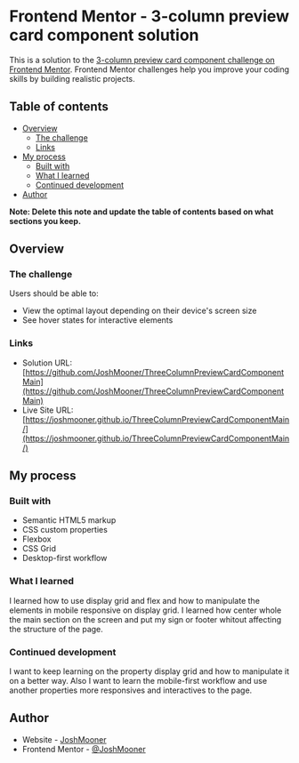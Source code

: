 # Frontend Mentor - 3-column preview card component solution

This is a solution to the [3-column preview card component challenge on Frontend Mentor](https://www.frontendmentor.io/challenges/3column-preview-card-component-pH92eAR2-). Frontend Mentor challenges help you improve your coding skills by building realistic projects. 

## Table of contents

- [Overview](#overview)
  - [The challenge](#the-challenge)
  - [Links](#links)
- [My process](#my-process)
  - [Built with](#built-with)
  - [What I learned](#what-i-learned)
  - [Continued development](#continued-development)
- [Author](#author)

**Note: Delete this note and update the table of contents based on what sections you keep.**

## Overview

### The challenge

Users should be able to:

- View the optimal layout depending on their device's screen size
- See hover states for interactive elements

### Links

- Solution URL: [https://github.com/JoshMooner/ThreeColumnPreviewCardComponentMain](https://github.com/JoshMooner/ThreeColumnPreviewCardComponentMain)
- Live Site URL: [https://joshmooner.github.io/ThreeColumnPreviewCardComponentMain/](https://joshmooner.github.io/ThreeColumnPreviewCardComponentMain/)

## My process

### Built with

- Semantic HTML5 markup
- CSS custom properties
- Flexbox
- CSS Grid
- Desktop-first workflow

### What I learned

I learned how to use display grid and flex and how to manipulate the elements in mobile responsive on display grid. I learned how center whole the main section on the screen and put my sign or footer whitout affecting the structure of the page. 

### Continued development

I want to keep learning on the property display grid and how to manipulate it on a better way. Also I want to learn the mobile-first workflow and use another properties more responsives and interactives to the page.

## Author

- Website - [JoshMooner](https://www.your-site.com)
- Frontend Mentor - [@JoshMooner](https://www.frontendmentor.io/profile/JoshMooner)
